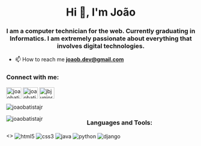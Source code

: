 <h1 align="center">Hi 👋, I'm João</h1>
<h3 align="center">I am a computer technician for the web. Currently graduating in Informatics. I am extremely passionate about everything that involves digital technologies.</h3>

- 📫 How to reach me **joaob.dev@gmail.com**

<h3 align="left">Connect with me:</h3>
<p align="left">
<a href="https://dev.to/joaobatistajr" target="blank"><img align="center" src="https://cdn.jsdelivr.net/npm/simple-icons@3.0.1/icons/dev-dot-to.svg" alt="joaobatistajr" height="30" width="40" /></a>
<a href="https://twitter.com/joaobatistajr03" target="blank"><img align="center" src="https://cdn.jsdelivr.net/npm/simple-icons@3.0.1/icons/twitter.svg" alt="joaobatistajr03" height="30" width="40" /></a>
<a href="https://linkedin.com/in/jbjunior03" target="blank"><img align="center" src="https://cdn.jsdelivr.net/npm/simple-icons@3.0.1/icons/linkedin.svg" alt="jbjunior03" height="30" width="40" /></a>
</p>

<p>&nbsp;<img align="left" src="https://github-readme-stats.vercel.app/api?username=joaobatistajr&show_icons=true&locale=en&theme=radical" alt="joaobatistajr" /></p>

<p><img align="left" src="https://github-readme-stats.vercel.app/api/top-langs?username=joaobatistajr&show_icons=true&locale=en&layout=compact&theme=radical" alt="joaobatistajr" /></p>


<h3 align="center">Languages and Tools:</h3>
<>
<img align="center" src="https://img.shields.io/badge/HTML5-E34F26?style=for-the-badge&logo=html5&logoColor=white" alt="html5"/>
<img align="center" src="https://img.shields.io/badge/CSS3-1572B6?style=for-the-badge&logo=css3&logoColor=white" alt="css3" />
<img align="center" src="https://img.shields.io/badge/Java-ED8B00?style=for-the-badge&logo=java&logoColor=white" alt="java" />
<img align="center" src="https://img.shields.io/badge/Python-14354C?style=for-the-badge&logo=python&logoColor=white" alt="python" />
<img align="center" src="https://img.shields.io/badge/Django-092E20?style=for-the-badge&logo=django&logoColor=white" alt="django" />
</p>

